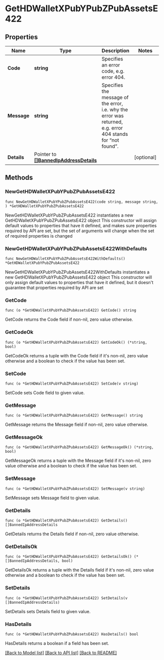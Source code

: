 # GetHDWalletXPubYPubZPubAssetsE422

## Properties

Name | Type | Description | Notes
------------ | ------------- | ------------- | -------------
**Code** | **string** | Specifies an error code, e.g. error 404. | 
**Message** | **string** | Specifies the message of the error, i.e. why the error was returned, e.g. error 404 stands for “not found”. | 
**Details** | Pointer to [**[]BannedIpAddressDetails**](BannedIpAddressDetails.md) |  | [optional] 

## Methods

### NewGetHDWalletXPubYPubZPubAssetsE422

`func NewGetHDWalletXPubYPubZPubAssetsE422(code string, message string, ) *GetHDWalletXPubYPubZPubAssetsE422`

NewGetHDWalletXPubYPubZPubAssetsE422 instantiates a new GetHDWalletXPubYPubZPubAssetsE422 object
This constructor will assign default values to properties that have it defined,
and makes sure properties required by API are set, but the set of arguments
will change when the set of required properties is changed

### NewGetHDWalletXPubYPubZPubAssetsE422WithDefaults

`func NewGetHDWalletXPubYPubZPubAssetsE422WithDefaults() *GetHDWalletXPubYPubZPubAssetsE422`

NewGetHDWalletXPubYPubZPubAssetsE422WithDefaults instantiates a new GetHDWalletXPubYPubZPubAssetsE422 object
This constructor will only assign default values to properties that have it defined,
but it doesn't guarantee that properties required by API are set

### GetCode

`func (o *GetHDWalletXPubYPubZPubAssetsE422) GetCode() string`

GetCode returns the Code field if non-nil, zero value otherwise.

### GetCodeOk

`func (o *GetHDWalletXPubYPubZPubAssetsE422) GetCodeOk() (*string, bool)`

GetCodeOk returns a tuple with the Code field if it's non-nil, zero value otherwise
and a boolean to check if the value has been set.

### SetCode

`func (o *GetHDWalletXPubYPubZPubAssetsE422) SetCode(v string)`

SetCode sets Code field to given value.


### GetMessage

`func (o *GetHDWalletXPubYPubZPubAssetsE422) GetMessage() string`

GetMessage returns the Message field if non-nil, zero value otherwise.

### GetMessageOk

`func (o *GetHDWalletXPubYPubZPubAssetsE422) GetMessageOk() (*string, bool)`

GetMessageOk returns a tuple with the Message field if it's non-nil, zero value otherwise
and a boolean to check if the value has been set.

### SetMessage

`func (o *GetHDWalletXPubYPubZPubAssetsE422) SetMessage(v string)`

SetMessage sets Message field to given value.


### GetDetails

`func (o *GetHDWalletXPubYPubZPubAssetsE422) GetDetails() []BannedIpAddressDetails`

GetDetails returns the Details field if non-nil, zero value otherwise.

### GetDetailsOk

`func (o *GetHDWalletXPubYPubZPubAssetsE422) GetDetailsOk() (*[]BannedIpAddressDetails, bool)`

GetDetailsOk returns a tuple with the Details field if it's non-nil, zero value otherwise
and a boolean to check if the value has been set.

### SetDetails

`func (o *GetHDWalletXPubYPubZPubAssetsE422) SetDetails(v []BannedIpAddressDetails)`

SetDetails sets Details field to given value.

### HasDetails

`func (o *GetHDWalletXPubYPubZPubAssetsE422) HasDetails() bool`

HasDetails returns a boolean if a field has been set.


[[Back to Model list]](../README.md#documentation-for-models) [[Back to API list]](../README.md#documentation-for-api-endpoints) [[Back to README]](../README.md)



